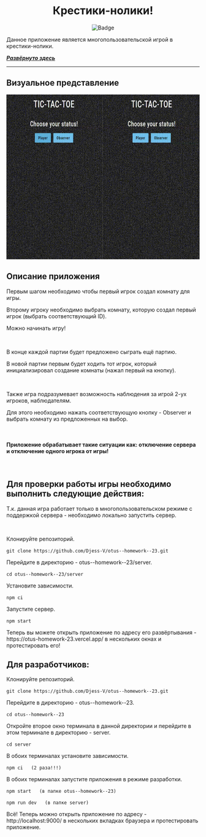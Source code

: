 <h1 align="center">Крестики-нолики!</h1>

<p align="center">
<img alt="Badge" src="https://github.com/djess-v/otus--homework--23/actions/workflows/sanity-check.yml/badge.svg" />
</p>

<p >Данное приложение является многопользовательской игрой в крестики-нолики.</p>

_**[Развёрнуто здесь](https://otus-homework-23.vercel.app/)**_

---

<h2>Визуальное представление</h2>

<img alt="Game" src="./client/src/assets/images/game.gif" width="790px" height="430px"/>

<h2>Описание приложения</h2>

<p >Первым шагом необходимо чтобы первый игрок создал комнату для игры.</p>
<p >Второму игроку необходимо выбрать комнату, которую создал первый игрок (выбрать соответствующий ID).</p>
<p >Можно начинать игру!</p>
<br/>
<p >В конце каждой партии будет предложено сыграть ещё партию.</p>
<p >В новой партии первым будет ходить тот игрок, который инициализировал создание комнаты (нажал первый на кнопку).</p>
<br/>
<p >Также игра подразумевает возможность наблюдения за игрой 2-ух игроков, наблюдателям.</p>
<p >Для этого необходимо нажать соответствующую кнопку - Observer и выбрать комнату из предложенных на выбор.</p>
<br/>
<h4 >Приложение обрабатывает такие ситуации как: отключение сервера и отключение одного игрока от игры!</h4>
<br/>

<h2>Для проверки работы игры необходимо выполнить следующие действия:</h2>

<p >Т.к. данная игра работает только в многопользовательском режиме с поддержкой сервера - необходимо локально запустить сервер.</p>
<br/>
<p >Клонируйте репозиторий.</p>

```properties
git clone https://github.com/Djess-V/otus--homework--23.git
```

<p >Перейдите в директорию - otus--homework--23/server.</p>

```properties
cd otus--homework--23/server
```

<p >Установите зависимости.</p>

```properties
npm ci
```

<p >Запустите сервер.</p>

```properties
npm start
```

<p >Теперь вы можете открыть приложение  по адресу его развёртывания - https://otus-homework-23.vercel.app/ в нескольких окнах и протестировать его!</p>

<h2>Для разработчиков:</h2>

<p >Клонируйте репозиторий.</p>

```properties
git clone https://github.com/Djess-V/otus--homework--23.git
```

<p >Перейдите в директорию - otus--homework--23.</p>

```properties
cd otus--homework--23
```

<p >Откройте второе окно терминала в данной директории и перейдите в этом терминале в директорию - server.</p>

```properties
cd server
```

<p >В обоих терминалах установите зависимости.</p>

```properties
npm ci   (2 раза!!!)
```

<p >В обоих терминалах запустите приложения в режиме разработки.</p>

```properties
npm start   (в папке otus--homework--23)
```

```properties
npm run dev   (в папке server)
```

<p >Всё! Теперь можно открыть приложение по адресу - http://localhost:9000/ в нескольких вкладках браузера и протестировать приложение.</p>
